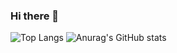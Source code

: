 ### Hi there 👋

<!--
**udaynbausj/udaynbausj** is a ✨ _special_ ✨ repository because its `README.md` (this file) appears on your GitHub profile.

Here are some ideas to get you started:

- 🔭 I’m currently working on ...
- 🌱 I’m currently learning ...
- 👯 I’m looking to collaborate on ...
- 🤔 I’m looking for help with ...
- 💬 Ask me about ...
- 📫 How to reach me: ...
- 😄 Pronouns: ...
- ⚡ Fun fact: ...
-->

![Top Langs](https://github-readme-stats.vercel.app/api/top-langs/?username=udaynbausj&theme=dark&layout=compact)
![Anurag's GitHub stats](https://github-readme-stats.vercel.app/api?username=udaynbausj&theme=dark)
<br>
